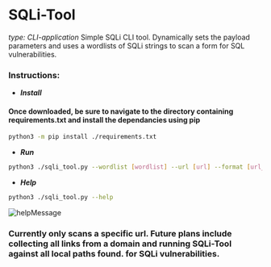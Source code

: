 # SQLi-Tool 
*type: CLI-application*
Simple SQLi CLI tool. Dynamically sets the payload parameters and uses a wordlists of SQLi strings to scan a form for SQL vulnerabilities.



### **Instructions:**
- ***Install***
#### Once downloaded, be sure to navigate to the directory containing requirements.txt and install the dependancies using pip
```sh
python3 -m pip install ./requirements.txt
```

- ***Run***
```sh
python3 ./sqli_tool.py --wordlist [wordlist] --url [url] --format [url_encoded/json] --timeout [integer] --sleep [float]
```
- ***Help***
```sh
python3 ./sqli_tool.py --help
```
![helpMessage](https://github.com/user-attachments/assets/612eceba-cd81-4c40-9d62-394e2fda8333)

### Currently only scans a specific url. Future plans include collecting all links from a domain and running SQLi-Tool against all local paths found. for SQLi vulnerabilities.
